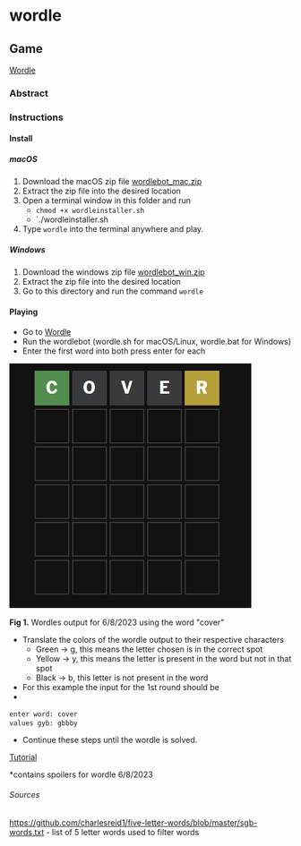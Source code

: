# wordle
## Game
[Wordle](https://www.nytimes.com/games/wordle/index.html)

### Abstract 


### Instructions

#### Install

##### macOS

1. Download the macOS zip file [wordlebot_mac.zip](https://github.com/daus-s/wordle/raw/main/wordlebot_mac.zip)
2. Extract the zip file into the desired location
3. Open a terminal window in this folder and run
    - `chmod +x wordleinstaller.sh`
    - `./wordleinstaller.sh
4. Type `wordle` into the terminal anywhere and play. 


##### Windows

1. Download the windows zip file [wordlebot_win.zip](https://github.com/daus-s/wordle/raw/main/wordlebot_win.zip)
2. Extract the zip file into the desired location
3. Go to this directory and run the command `wordle`



#### Playing
- Go to [Wordle](https://www.nytimes.com/games/wordle/index.html)
- Run the wordlebot (wordle.sh for macOS/Linux, wordle.bat for Windows)
- Enter the first word into both press enter for each

![Wordle after 1 round](https://github.com/daus-s/wordle/blob/d796f0d50b0a33256b8540f077aae00cf7d55bdd/round1.PNG)

**Fig 1.** Wordles output for 6/8/2023 using the word "cover" 

- Translate the colors of the wordle output to their respective characters
    - Green -> g,  this means the letter chosen is in the correct spot
    - Yellow -> y, this means the letter is present in the word but not in that spot
    - Black -> b, this letter is not present in the word
- For this example the input for the 1st round should be 
- 
```
enter word: cover
values gyb: gbbby
```

- Continue these steps until the wordle is solved. 

[Tutorial](https://www.twitch.tv/videos/1841246263)

\*contains spoilers for wordle 6/8/2023
###### Sources
https://github.com/charlesreid1/five-letter-words/blob/master/sgb-words.txt - list of 5 letter words used to filter words
